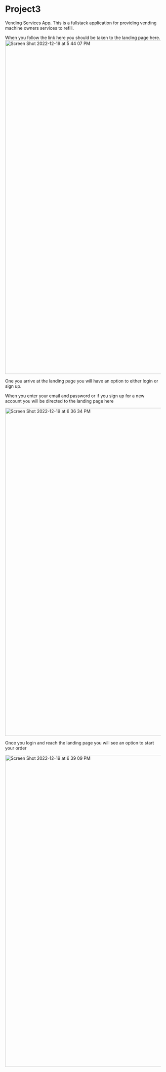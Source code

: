 # Project3
Vending Services App. This is a fullstack application for providing vending machine owners services to refill.


When you follow the link here you should be taken to the landing page here.
<img width="1081" alt="Screen Shot 2022-12-19 at 5 44 07 PM" src="https://user-images.githubusercontent.com/106999600/208541246-43faa1ed-69d9-4980-b4f4-d121074d4105.png">

One you arrive at the landing page you will have an option to either login or sign up.

When you enter your email and password or if you sign up for a new account you will be directed to the landing page here

<img width="1062" alt="Screen Shot 2022-12-19 at 6 36 34 PM" src="https://user-images.githubusercontent.com/106999600/208548602-f7505103-abf8-4e68-8546-2f32d72832c8.png">

Once you login and reach the landing page you will see an option to start your order

<img width="1010" alt="Screen Shot 2022-12-19 at 6 39 09 PM" src="https://user-images.githubusercontent.com/106999600/208548852-1a8352ec-5782-44c0-84aa-bd13651f1f33.png">
